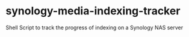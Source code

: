 # synology-media-indexing-tracker
Shell Script to track the progress of indexing on a Synology NAS server
